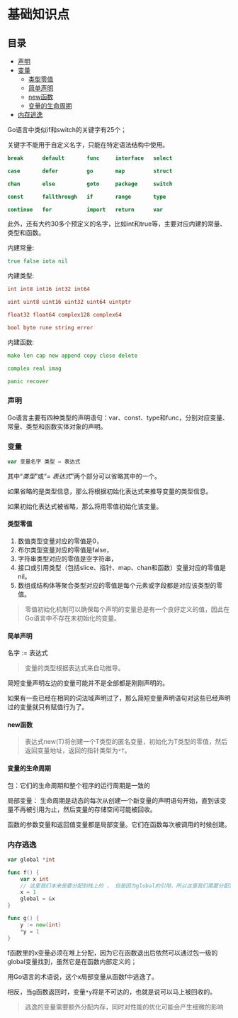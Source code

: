 # 基础知识点

## 目录

- [声明](#声明)
- [变量](#变量)
  - [类型零值](#类型零值)
  - [简单声明](#简单声明)
  - [new函数](#new函数)
  - [变量的生命周期](#变量的生命周期)
- [内存逃逸](#内存逃逸)

Go语言中类似if和switch的关键字有25个；

关键字不能用于自定义名字，只能在特定语法结构中使用。

```go 
break      default       func     interface   select

case       defer         go       map         struct

chan       else          goto     package     switch

const      fallthrough   if       range       type

continue   for           import   return      var
```


此外，还有大约30多个预定义的名字，比如int和true等，主要对应内建的常量、类型和函数。

内建常量:&#x20;

```go 
true false iota nil
```


内建类型:

```go 
int int8 int16 int32 int64

uint uint8 uint16 uint32 uint64 uintptr

float32 float64 complex128 complex64

bool byte rune string error
```


内建函数:

```go 
make len cap new append copy close delete

complex real imag

panic recover
```


### 声明

Go语言主要有四种类型的声明语句：var、const、type和func，分别对应变量、常量、类型和函数实体对象的声明。

### 变量

```go 
var 变量名字 类型 = 表达式
```


其中“*类型*”或“*= 表达式*”两个部分可以省略其中的一个。

如果省略的是类型信息，那么将根据初始化表达式来推导变量的类型信息。

如果初始化表达式被省略，那么将用零值初始化该变量。

#### 类型零值

1. 数值类型变量对应的零值是0，
2. 布尔类型变量对应的零值是false，
3. 字符串类型对应的零值是空字符串，
4. 接口或引用类型（包括slice、指针、map、chan和函数）变量对应的零值是nil。
5. 数组或结构体等聚合类型对应的零值是每个元素或字段都是对应该类型的零值。

> 零值初始化机制可以确保每个声明的变量总是有一个良好定义的值，因此在Go语言中不存在未初始化的变量。

#### 简单声明

名字 := 表达式

> 变量的类型根据表达式来自动推导。

简短变量声明左边的变量可能并不是全部都是刚刚声明的。

如果有一些已经在相同的词法域声明过了，那么简短变量声明语句对这些已经声明过的变量就只有赋值行为了。

#### new函数

> 表达式new(T)将创建一个T类型的匿名变量，初始化为T类型的零值，然后返回变量地址，返回的指针类型为`*T`。

#### 变量的生命周期

包：它们的生命周期和整个程序的运行周期是一致的

局部变量： 生命周期是动态的每次从创建一个新变量的声明语句开始，直到该变量不再被引用为止，然后变量的存储空间可能被回收。

函数的参数变量和返回值变量都是局部变量。它们在函数每次被调用的时候创建。

### 内存逃逸

```go 
var global *int

func f() {
    var x int
    // 这里我们本来是要分配到栈上的 ， 但是因为global的引用，所以这里我们需要分配到堆上。 
    x = 1
    global = &x
}

func g() {
    y := new(int)
    *y = 1
}
```


f函数里的x变量必须在堆上分配，因为它在函数退出后依然可以通过包一级的global变量找到，虽然它是在函数内部定义的；

用Go语言的术语说，这个x局部变量从函数f中逃逸了。

相反，当g函数返回时，变量`*y`将是不可达的，也就是说可以马上被回收的。

> 逃逸的变量需要额外分配内存，同时对性能的优化可能会产生细微的影响
